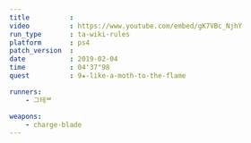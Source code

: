 ```yaml
---
title          :
video          : https://www.youtube.com/embed/gK7VBc_NjhY
run_type       : ta-wiki-rules
platform       : ps4
patch_version  : 
date           : 2019-02-04
time           : 04'37"98
quest          : 9★-like-a-moth-to-the-flame

runners:
    - 그테ᄅ

weapons:
    - charge-blade
---
```

